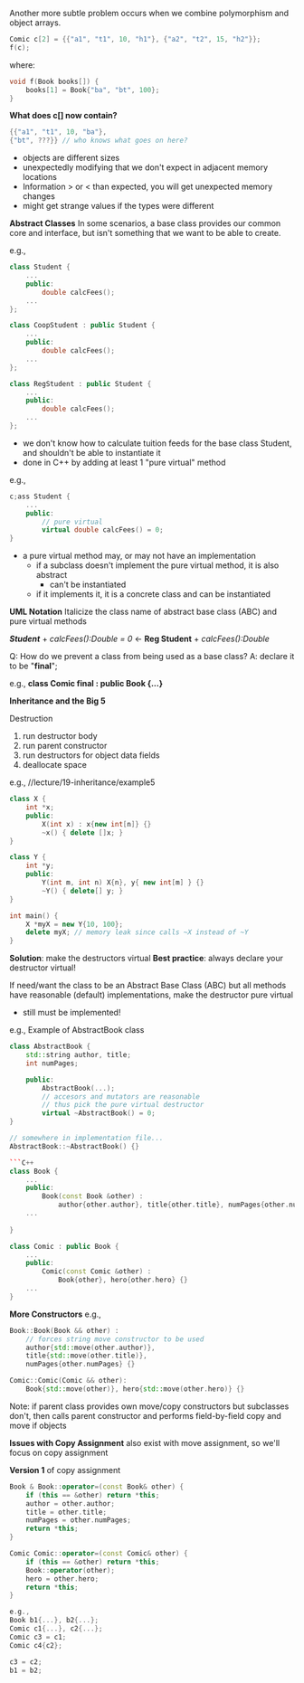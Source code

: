 
Another more subtle problem occurs when we combine polymorphism and object arrays. 

```C++
Comic c[2] = {{"a1", "t1", 10, "h1"}, {"a2", "t2", 15, "h2"}};
f(c);
```

where:
```C++
void f(Book books[]) {
	books[1] = Book{"ba", "bt", 100};
}
```

**What does c[] now contain?**
```C++
{{"a1", "t1", 10, "ba"},
{"bt", ???}} // who knows what goes on here?
```
- objects are different sizes
- unexpectedly modifying that we don't expect in adjacent memory locations
- Information > or < than expected, you will get unexpected memory changes 
- might get strange values if the types were different 


**Abstract Classes**
In some scenarios, a base class provides our common core and interface, but isn't something that we want to be able to create.

e.g., 
```C++
class Student {
	...
	public: 
		double calcFees();
	...
};

class CoopStudent : public Student { 
	...
	public:
		double calcFees();
	...
};

class RegStudent : public Student {
	...
	public:
		double calcFees();
	...
};
```
- we don't know how to calculate tuition feeds for the base class Student, and shouldn't be able to instantiate it 
- done in C++ by adding at least 1 "pure virtual" method 

e.g., 
```C++
c;ass Student {
	...
	public:
		// pure virtual 
		virtual double calcFees() = 0; 
}
```
- a pure virtual method may, or may not have an implementation 
	- if a subclass doesn't implement the pure virtual method, it is also abstract 
		- can't be instantiated 
	- if it implements it, it is a concrete class and can be instantiated 

**UML Notation**
Italicize the class name of abstract base class (ABC) and pure virtual methods 

***Student***
\+ *calcFees():Double = 0*
$\leftarrow$ 
**Reg Student** 
\+ *calcFees():Double*

Q: How do we prevent a class from being used as a base class?
A: declare it to be "**final**";

e.g., **class Comic final : public Book {...}**


**Inheritance and the Big 5**

Destruction
1. run destructor body 
2. run parent constructor 
3. run destructors for object data fields 
4. deallocate space 

e.g., //lecture/19-inheritance/example5
```C++
class X {
	int *x;
	public:
		X(int x) : x{new int[n]} {}
		~x() { delete []x; }
}

class Y {
	int *y;
	public:
		Y(int m, int n) X{n}, y{ new int[m] } {}
		~Y() { delete[] y; }
}

int main() {
	X *myX = new Y{10, 100};
	delete myX; // memory leak since calls ~X instead of ~Y 
}
```

**Solution**: make the destructors virtual 
**Best practice**: always declare your destructor virtual! 

If need/want the class to be an Abstract Base Class (ABC) but all methods have reasonable (default) implementations, make the destructor pure virtual 
- still must be implemented!

e.g., Example of AbstractBook class 
```C++
class AbstractBook {
	std::string author, title;
	int numPages;

	public:
		AbstractBook(...);
		// accesors and mutators are reasonable
		// thus pick the pure virtual destructor 
		virtual ~AbstractBook() = 0;
}

// somewhere in implementation file...
AbstractBook::~AbstractBook() {}

```C++
class Book {
	...
	public:
		Book(const Book &other) :
			author{other.author}, title{other.title}, numPages{other.numPages} {}
	...
	
}

class Comic : public Book {
	...
	public:
		Comic(const Comic &other) :
			Book{other}, hero{other.hero} {}
	...
}
```
**More Constructors**
e.g., 
```C++
Book::Book(Book && other) :
	// forces string move constructor to be used 
	author{std::move(other.author)}, 
	title{std::move(other.title)},
	numPages{other.numPages} {}

Comic::Comic(Comic && other):
	Book{std::move(other)}, hero{std::move(other.hero)} {}
```
Note: if parent class provides own move/copy constructors but subclasses don't, then calls parent constructor and performs field-by-field copy and move if objects 

**Issues with Copy Assignment** also exist with move assignment, so we'll focus on copy assignment 

**Version 1** of copy assignment 
```C++
Book & Book::operator=(const Book& other) {
	if (this == &other) return *this;
	author = other.author;
	title = other.title;
	numPages = other.numPages;
	return *this;
}

Comic Comic::operator=(const Comic& other) {
	if (this == &other) return *this;
	Book::operator(other);
	hero = other.hero;
	return *this;
}

e.g., 
Book b1{...}, b2{...};
Comic c1{...}, c2{...};
Comic c3 = c1;
Comic c4{c2};

c3 = c2;
b1 = b2;

```




